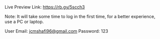 
Live Preview Link: https://rb.gy/5scch3

Note: It will take some time to log in the first time, for a better experience, use a PC or laptop.

User Email: jcmshafi96@gmail.com
Password: 123
